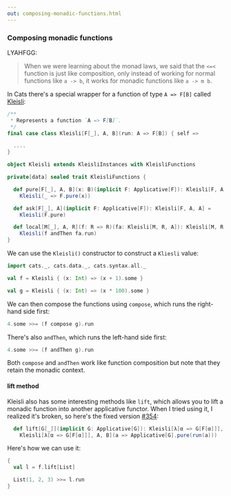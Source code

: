 ```yaml
---
out: composing-monadic-functions.html
---
```


  [KleisliSource]: $catsBaseUrl$/core/src/main/scala/cats/data/Kleisli.scala
  [354]: https://github.com/typelevel/cats/pull/354

### Composing monadic functions

LYAHFGG:

> When we were learning about the monad laws, we said that the `<=<` function is just like composition, only instead of working for normal functions like `a -> b`, it works for monadic functions like `a -> m b`.

In Cats there's a special wrapper for a function of type `A => F[B]` called [Kleisli][KleisliSource]:

```scala
/**
 * Represents a function `A => F[B]`.
 */
final case class Kleisli[F[_], A, B](run: A => F[B]) { self =>

  ....
}

object Kleisli extends KleisliInstances with KleisliFunctions

private[data] sealed trait KleisliFunctions {

  def pure[F[_], A, B](x: B)(implicit F: Applicative[F]): Kleisli[F, A, B] =
    Kleisli(_ => F.pure(x))

  def ask[F[_], A](implicit F: Applicative[F]): Kleisli[F, A, A] =
    Kleisli(F.pure)

  def local[M[_], A, R](f: R => R)(fa: Kleisli[M, R, A]): Kleisli[M, R, A] =
    Kleisli(f andThen fa.run)
}
```

We can use the `Kleisli()` constructor to construct a `Kliesli` value:

```scala mdoc
import cats._, cats.data._, cats.syntax.all._

val f = Kleisli { (x: Int) => (x + 1).some }

val g = Kleisli { (x: Int) => (x * 100).some }
```

We can then compose the functions using `compose`, which runs the right-hand side first:

```scala mdoc
4.some >>= (f compose g).run
```

There's also `andThen`, which runs the left-hand side first:

```scala mdoc
4.some >>= (f andThen g).run
```

Both `compose` and `andThen` work like function composition
but note that they retain the monadic context.

#### lift method

Kleisli also has some interesting methods like `lift`,
which allows you to lift a monadic function into another applicative functor.
When I tried using it, I realized it's broken, so here's the fixed version [#354][354]:

```scala
  def lift[G[_]](implicit G: Applicative[G]): Kleisli[λ[α => G[F[α]]], A, B] =
    Kleisli[λ[α => G[F[α]]], A, B](a => Applicative[G].pure(run(a)))
```

Here's how we can use it:

```scala mdoc
{
  val l = f.lift[List]

  List(1, 2, 3) >>= l.run
}
```
